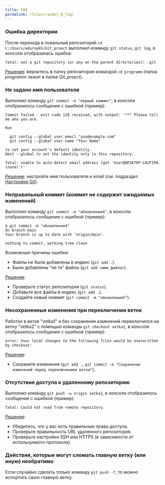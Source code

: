 ```yaml
---
title: FAQ
permalink: /files/razdel_8_faq/
---
```


### Ошибка директории

После перехода в локальный репозиторий `cd C:/Users/edurnykh/Git_proect` выполнил команду `git status`, `git log`, в консоли отобразилась ошибка:
   
```fatal: not a git repository (or any on the parent directories): .git```

<u>Решение</u>: вернитесь в папку репозитория командой `cd programm` (папка *programm* лежит в папке *Git_proect*).

### Не задано имя пользователя

Выполнил команду `git commit -m "первый коммит"`, в консоли отобразилось сообщение с ошибкой (пример):
   
```
Commit failed - exit code 128 received, with output: '*** Please tell me who you are.

Run

  git config --global user.email "you@example.com"
  git config --global user.name "Your Name"

to set your account's default identity.
Omit --global to set the identity only in this repository.

fatal: unable to auto-detect email address (got 'User@DESKTOP-CA2F2PA.(none)')'

```
<u>Решение</u>: настройте имя пользователя и email (см. подраздел [Настройки Git](/primery/files/razdel_3_ustanovka_i_nastroika_git__na_windows/)).

### Неправильный коммит (коммит не содержит ожидаемых изменений)

Выполнил команду `git commit -m "обновление4"`, в консоли отобразилось сообщение с ошибкой (пример):

```
$ git commit -m "обновление4"
On branch main
Your branch is up to date with 'origin/main'.

nothing to commit, working tree clean
```
Возможные причины ошибки:

* Файлы не были добавлены в индекс (`git add .`).
* Были добавлены "не те" файлы (`git add <имя_файла>`).

<u>Решение</u>: 

* Проверьте статус репозитория (`git status`).
* Добавьте все файлы в индекс (`git add .`).
* Создайте новый коммит (`git commit -m "обновление5"`).

### Несохраненные изменения при переключении веток

Работал в ветке "vetka1" и без сохранения изменений переключился на ветку "vetka2" с помощью команды `git checkout vetka2`, в консоли отобразилось сообщение с ошибкой (пример):

```
error: Your local changes to the following files would be overwritten by checkout:
```

<u>Решение</u>: 

* Сохраните изменения (`git add .`, `git commit -m "Сохранение изменений перед переключением ветки"`).

### Отсутствие доступа к удаленному репозиторию

Выполнил команду `git push -u origin vetka2`, в консоли отобразилось сообщение с ошибкой (пример):

```
fatal: Could not read from remote repository.
```
<u>Решение</u>: 

* Убедитесь, что у вас есть правильные права доступа.
* Проверьте правильность URL удаленного репозитория.
* Проверьте настройки SSH или HTTPS (в зависимости от используемого протокола).

### Действия, которые могут сломать главную ветку (или иную) необратимо

Если случайно сделать только команду `git push -f`, то можно испортить свою главную ветку. 
